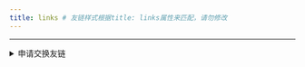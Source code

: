 ```yaml
---
title: links # 友链样式根据title: links属性来匹配，请勿修改
---
```


<!--友链配置文件：source/_data/links.yml-->
---

<details><summary>申请交换友链</summary>
<p>

首先感谢你对这里的友链位置感兴趣hhh

联系一下这个邮箱就行：[HK256@qq.com（点击发送邮件）](mailto:HK256@qq.com?subject=%E7%94%B3%E8%AF%B7%E4%BA%A4%E6%8D%A2%E5%8F%8B%E9%93%BE&body=%E5%90%8D%E7%A7%B0%EF%BC%9A%0D%0A%E9%93%BE%E6%8E%A5%EF%BC%9A%0D%0A%E7%AE%80%E4%BB%8B%EF%BC%9A%0D%0A%E5%A4%B4%E5%9B%BE%EF%BC%9A)

说明一下来意就好啦，记得带上以下信息：

```
名称：
链接：
简介：（一句话即可）
头图：（选填，请使用直链地址）
```

<details><summary>展开示例</summary>
<p>

```
名称：白熊工作室
链接：https://www.HK256.top/
简介：白熊工作室官方网站
头图：https://next.hk256.top/images/avatar128.jpg
```

</p>
</details>

</p>
</details>